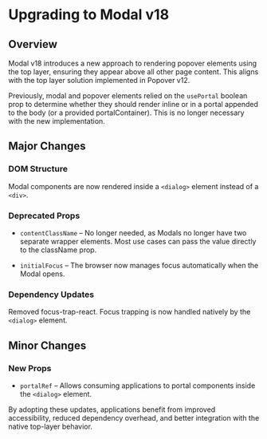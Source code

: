 # Upgrading to Modal v18

## Overview

Modal v18 introduces a new approach to rendering popover elements using the top layer, ensuring they appear above all other page content. This aligns with the top layer solution implemented in Popover v12.

Previously, modal and popover elements relied on the `usePortal` boolean prop to determine whether they should render inline or in a portal appended to the body (or a provided portalContainer). This is no longer necessary with the new implementation.

## Major Changes

### DOM Structure

Modal components are now rendered inside a `<dialog>` element instead of a `<div>`.

### Deprecated Props

- `contentClassName` – No longer needed, as Modals no longer have two separate wrapper elements. Most use cases can pass the value directly to the className prop.

- `initialFocus` – The browser now manages focus automatically when the Modal opens.

### Dependency Updates

Removed focus-trap-react. Focus trapping is now handled natively by the `<dialog>` element.

## Minor Changes

### New Props

- `portalRef` – Allows consuming applications to portal components inside the `<dialog>` element.

By adopting these updates, applications benefit from improved accessibility, reduced dependency overhead, and better integration with the native top-layer behavior.
